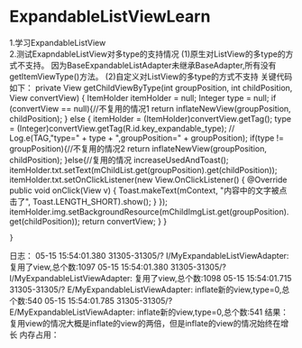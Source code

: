 # ExpandableListViewLearn 
1.学习ExpandableListView <br/>
2.测试ExapndableListView对多type的支持情况
(1)原生对ListView的多type的方式不支持。
  因为BaseExpandableListAdapter未继承BaseAdapter,所有没有getItemViewType()方法。
(2)自定义对ListView的多type的方式不支持
 关键代码如下：
 private View getChildViewByType(int groupPosition, int childPosition, View convertView) {
        ItemHolder itemHolder = null;
        Integer type = null;
        if (convertView == null){//不复用的情况1
            return inflateNewView(groupPosition, childPosition);
        }
        else
        {
            itemHolder = (ItemHolder)convertView.getTag();
            type = (Integer)convertView.getTag(R.id.key_expandable_type);
//            Log.e(TAG,"type=" + type + ",groupPosition=" + groupPosition);
            if(type != groupPosition){//不复用的情况2
                return inflateNewView(groupPosition, childPosition);
            }else{//复用的情况
                increaseUsedAndToast();
                itemHolder.txt.setText(mChildList.get(groupPosition).get(childPosition));
                itemHolder.txt.setOnClickListener(new View.OnClickListener() {
                    @Override
                    public void onClick(View v) {
                        Toast.makeText(mContext, "内容中的文字被点击了", Toast.LENGTH_SHORT).show();
                    }
                });
                itemHolder.img.setBackgroundResource(mChildImgList.get(groupPosition).get(childPosition));
                return convertView;
            }
        }


    }
    
 日志：
 05-15 15:54:01.380 31305-31305/? I/MyExpandableListViewAdapter: 复用了view,总个数:1097
 05-15 15:54:01.380 31305-31305/? I/MyExpandableListViewAdapter: 复用了view,总个数:1098 
 05-15 15:54:01.715 31305-31305/? E/MyExpandableListViewAdapter: inflate新的view,type=0,总个数:540
 05-15 15:54:01.785 31305-31305/? E/MyExpandableListViewAdapter: inflate新的view,type=0,总个数:541
 结果：
 复用view的情况大概是inflate的view的两倍，但是inflate的view的情况始终在增长
 内存占用：
 
 
